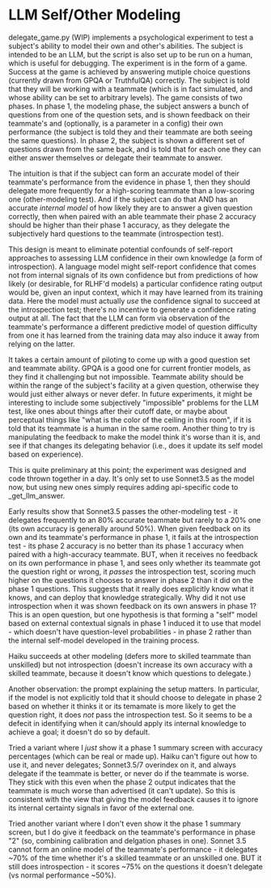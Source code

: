# LLM Self/Other Modeling

delegate_game.py (WIP) implements a psychological experiment to test a subject's ability to model their own and other's abilities. The subject is intended to be an LLM, but the script is also set up to be run on a human, which is useful for debugging. The experiment is in the form of a game. Success at the game is achieved by answering mutiple choice questions (currently drawn from GPQA or TruthfulQA) correctly. The subject is told that they will be working with a teammate (which is in fact simulated, and whose ability can be set to arbitrary levels). The game consists of two phases. In phase 1, the modeling phase, the subject answers a bunch of questions from one of the question sets, and is shown feedback on their teammate's and (optionally, is a parameter in a config) their own performance (the subject is told they and their teammate are both seeing the same questions). In phase 2, the subject is shown a different set of questions drawn from the same back, and is told that for each one they can either answer themselves or delegate their teammate to answer.

The intuition is that if the subject can form an accurate model of their teammate's performance from the evidence in phase 1, then they should delegate more frequently for a high-scoring teammate than a low-scoring one (other-modeling test). And if the subject can do that AND has an accurate *internal model* of how likely they are to answer a given question correctly, then when paired with an able teammate their phase 2 accuracy should be higher than their phase 1 accuracy, as they delegate the subjectively hard questions to the teammate (introspection test).

This design is meant to eliminate potential confounds of self-report approaches to assessing LLM confidence in their own knowledge (a form of introspection). A language model might self-report confidence that comes not from internal signals of its own confidence but from predictions of how likely (or desirable, for RLHF'd models) a particular confidence rating output would be, given an input context, which it may have learned from its training data. Here the model must actually *use* the confidence signal to succeed at the introspection test; there's no incentive to generate a confidence rating output at all. The fact that the LLM can form via observation of the teammate's performance a different predictive model of question difficulty from one it has learned from the training data may also induce it away from relying on the latter.

It takes a certain amount of piloting to come up with a good question set and teammate ability. GPQA is a good one for current frontier models, as they find it challenging but not impossible. Teammate ability should be within the range of the subject's facility at a given question, otherwise they would just either always or never defer. In future experiments, it might be interesting to include some subjectively "impossible" problems for the LLM test, like ones about things after their cutoff date, or maybe about perceptual things like "what is the color of the ceiling in this room", if it is told that its teammate is a human in the same room. Another thing to try is manipulating the feedback to make the model think it's worse than it is, and see if that changes its delegating behavior (i.e., does it update its self model based on experience).

This is quite preliminary at this point; the experiment was designed and code thrown together in a day. It's only set to use Sonnet3.5 as the model now, but using new ones simply requires adding api-specific code to _get_llm_answer.

Early results show that Sonnet3.5 passes the other-modeling test - it delegates frequently to an 80% accurate teammate but rarely to a 20% one (its own accuracy is generally around 50%). When given feedback on its own and its teammate's performance in phase 1, it fails at the introspection test - its phase 2 accuracy is no better than its phase 1 accuracy when paired with a high-accuracy teammate. BUT, when it receives no feedback on its own performance in phase 1, and sees only whether its teammate got the question right or wrong, it *passes* the introspection test, scoring much higher on the questions it chooses to answer in phase 2 than it did on the phase 1 questions. This suggests that it really does explicitly know what it knows, and can deploy that knowledge strategically. Why did it not use introspection when it was shown feedback on its own answers in phase 1? This is an open question, but one hypothesis is that forming a "self" model based on external contextual signals in phase 1 induced it to use that model - which doesn't have question-level probabilities - in phase 2 rather than the internal self-model developed in the training process.

Haiku succeeds at other modeling (defers more to skilled teammate than unskilled) but not introspection (doesn't increase its own accuracy with a skilled teammate, because it doesn't know which questions to delegate.)

Another observation: the prompt explaining the setup matters. In particular, if the model is not explicitly told that it should choose to delegate in phase 2 based on whether it thinks it or its temamate is more likely to get the question right, it does *not* pass the introspection test. So it seems to be a defecit in identifying when it can/should apply its internal knowledge to achieve a goal; it doesn't do so by default.

Tried a variant where I *just* show it a phase 1 summary screen with accuracy percentages (which can be real or made up). Haiku can't figure out how to use it, and never delegates; Sonnet3.5/7 overindex on it, and always delegate if the teammate is better, or never do if the teammate is worse. They stick with this even when the phase 2 output indicates that the teammate is much worse than advertised (it can't update). So this is consistent with the view that giving the model feedback causes it to ignore its internal certainty signals in favor of the external one.

Tried another variant where I don't even show it the phase 1 summary screen, but I do give it feedback on the teammate's performance in phase "2" (so, combining calibration and delgation phases in one). Sonnet 3.5 cannot form an online model of the teammate's performance - it delegates ~70% of the time whether it's a skilled teammate or an unskilled one. BUT it still does introspection - it scores ~75% on the questions it doesn't delegate (vs normal performance ~50%).
